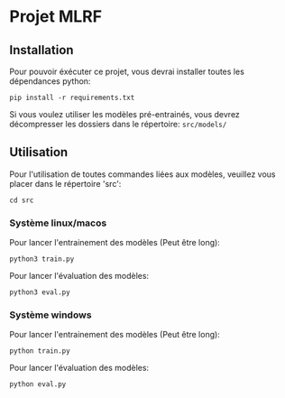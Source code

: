 # Projet MLRF

## Installation

Pour pouvoir éxécuter ce projet, vous devrai installer toutes les dépendances python:

`pip install -r requirements.txt`

Si vous voulez utiliser les modèles pré-entrainés, vous devrez décompresser les dossiers dans le répertoire: `src/models/`

## Utilisation

Pour l'utilisation de toutes commandes liées aux modèles, veuillez vous placer dans le répertoire 'src':

`cd src`

### Système linux/macos

Pour lancer l'entrainement des modèles (Peut être long):

`python3 train.py`

Pour lancer l'évaluation des modèles:

`python3 eval.py`

### Système windows

Pour lancer l'entrainement des modèles (Peut être long):

`python train.py`

Pour lancer l'évaluation des modèles:

`python eval.py`
